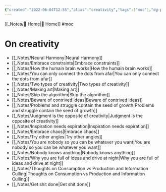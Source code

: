 ```yaml
---
{"created":"2022-06-04T12:55","alias":"creativity","tags":["moc"],"dg-publish":true,"dg-path":"On creativity MoC.md","permalink":"/on-creativity-mo-c/","dgPassFrontmatter":true,"updated":"2024-12-21T22:17:50.865+01:00"}
---
```


[[_Notes/ Home\| Home]] #moc 

# On creativity
- [[_Notes/Neural Harmony\|Neural Harmony]]
- [[_Notes/Embrace constraints\|Embrace constraints]]
- [[_Notes/How the humain brain works\|How the humain brain works]]
- [[_Notes/You can only connect the dots from afar\|You can only connect the dots from afar]]
- [[_Notes/Two types of creativity\|Two types of creativity]]
- [[_Notes/Making art\|Making art]]
- [[_Notes/Skip the algorithm\|Skip the algorithm]]
- [[_Notes/Beware of contrived ideas\|Beware of contrived ideas]] 
- [[_Notes/Problems and struggle contain the seed of growth\|Problems and struggle contain the seed of growth]]
- [[_Notes/Judgment is the opposite of creativity\|Judgment is the opposite of creativity]] 
- [[_Notes/Inspiration needs expiration\|Inspiration needs expiration]]
- [[_Notes/Embrace chaos\|Embrace chaos]]
- [[_Notes/Try other angles\|Try other angles]]
- [[_Notes/You are nobody so you can be whatever you want\|You are nobody so you can be whatever you want]]
- [[_Notes/Nobody knows anything\|Nobody knows anything]]
- [[_Notes/Why you are full of ideas and drive at night\|Why you are full of ideas and drive at night]]
- [[_Notes/Thoughts on Consumption vs Production and Information Culling\|Thoughts on Consumption vs Production and Information Culling]]
- [[_Notes/Get shit done\|Get shit done]]